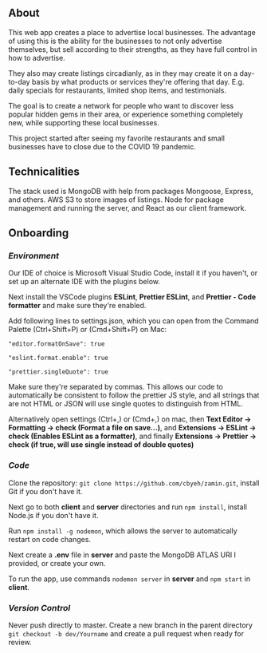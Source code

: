 ## About

This web app creates a place to advertise local businesses. The advantage of using this is the ability for the businesses to not only advertise themselves, but sell according to their strengths, as they have full control in how to advertise.

They also may create listings circadianly, as in they may create it on a day-to-day basis by what products or services they're offering that day. E.g. daily specials for restaurants, limited shop items, and testimonials.

The goal is to create a network for people who want to discover less popular hidden gems in their area, or experience something completely new, while supporting these local businesses.

This project started after seeing my favorite restaurants and small businesses have to close due to the COVID 19 pandemic.

## Technicalities

The stack used is MongoDB with help from packages Mongoose, Express, and others. AWS S3 to store images of listings. Node for package management and running the server, and React as our client framework.

## Onboarding

### _Environment_

Our IDE of choice is Microsoft Visual Studio Code, install it if you haven't, or set up an alternate IDE with the plugins below.

Next install the VSCode plugins **ESLint**, **Prettier ESLint**, and **Prettier - Code formatter** and make sure they're enabled.

Add following lines to settings.json, which you can open from the Command Palette (Ctrl+Shift+P) or (Cmd+Shift+P) on Mac:

`"editor.formatOnSave": true`

`"eslint.format.enable": true`

`"prettier.singleQuote": true`

Make sure they're separated by commas. This allows our code to automatically be consistent to follow the prettier JS style, and all strings that are not HTML or JSON will use single quotes to distinguish from HTML.

Alternatively open settings (Ctrl+,) or (Cmd+,) on mac, then **Text Editor -> Formatting -> check (Format a file on save...)**, and **Extensions -> ESLint -> check (Enables ESLint as a formatter)**, and finally **Extensions -> Prettier -> check (if true, will use single instead of double quotes)**

### _Code_

Clone the repository: `git clone https://github.com/cbyeh/zamin.git`, install Git if you don't have it.

Next go to both **client** and **server** directories and run `npm install`, install Node.js if you don't have it.

Run `npm install -g nodemon`, which allows the server to automatically restart on code changes.

Next create a **.env** file in **server** and paste the MongoDB ATLAS URI I provided, or create your own.

To run the app, use commands `nodemon server` in **server** and `npm start` in **client**.

### _Version Control_

Never push directly to master. Create a new branch in the parent directory `git checkout -b dev/Yourname` and create a pull request when ready for review.
